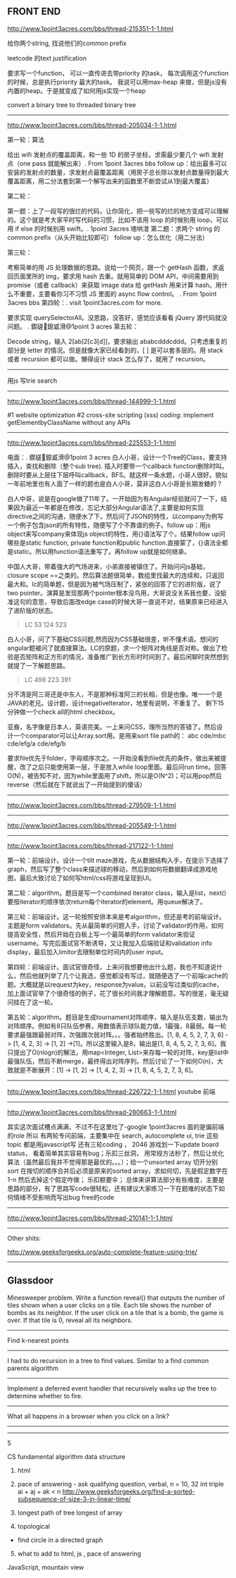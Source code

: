 ## FRONT END

http://www.1point3acres.com/bbs/thread-215351-1-1.html

给你两个string, 找说他们的common prefix

leetcode 的text justification

要求写一个function， 可以一直传进去带priority 的task， 每次调用这个function的时候，总是执行priority 最大的task。  我说可以用max-heap 来做，但是js没有内置的heap。于是就变成了如何用js实现一个heap

convert a binary tree to threaded binary tree

---

http://www.1point3acres.com/bbs/thread-205034-1-1.html

第一轮：算法

给出 wifi 发射点的覆盖距离，和一些 1D 的房子坐标，求需最少要几个 wifi 发射点（one pass 就能解出来）. From 1point 3acres bbs
follow up：给出最多可以安装的发射点的数量，求发射点最覆盖距离（用房子总长除以发射点数量得到最大覆盖距离，用二分法套到第一个解写出来的函数里不断尝试从1到最大覆盖）

第二轮：

第一题：上了一段写的很烂的代码，让你简化，把一些写的烂的地方变成可以理解的。这个就是考大家平时写代码的习惯，比如不该用 loop 的时候别用 loop，可以用 if else 的时候别用 swift。. 1point 3acres 璁哄潧
第二题：求两个 string 的 common prefix（从头开始比较即可）
follow up：怎么优化（用二分法）

第三轮：

考察简单的用 JS 处理数据的思路。说给一个网页，跟一个 getHash 函数，求返回页面里所的 img，要求用 hash 去重。就用简单的 DOM API，中间需要用到 promise（或者 callback）来获取 image data 给 getHash 用来计算 hash。用什么不重要，主要看你习不习惯 JS 里面的 async flow control。
. From 1point 3acres bbs
第四轮：. visit 1point3acres.com for more.

要求实现 querySelectorAll。没思路，没答好，感觉应该看看 jQuery 源代码就没问题。
. 鍥磋鎴戜滑@1point 3 acres
第五轮：

Decode string，输入 2[ab]2[c3[d]]，要求输出 ababcdddcddd。只考虑重复的部分是 letter 的情况。但是就像大家已经看到的，[ ] 是可以套多层的。用 stack 或者 recursion 都可以做。懒得设计 stack 怎么存了，就用了 recursion。

---

用js 写trie search

---

http://www.1point3acres.com/bbs/thread-144999-1-1.html

#1 website optimization
#2 cross-site scripting (xss)
coding: implement getElementbyClassName without any APIs 

---

http://www.1point3acres.com/bbs/thread-225553-1-1.html

电面：. 鍥磋鎴戜滑@1point 3 acres
白人小哥，设计一个Tree的Class，要支持插入，查找和删除（整个sub tree). 插入时要带一个callback function删除时叫。删除时要从上层往下层呼叫callback，BFS。就这样一条水题，小哥人很好。貌似一年前地里也有人面了一样的题也是白人小哥，莫非这白人小哥是长期发糖的？

白人中哥，说是在google做了11年了。一开始因为有Angular经验就问了一下，结果因为最近一年都是在修改，忘记大部分Angular语法了,主要是如何实现directive之间的沟通，随便水了下。然后问了JSON的特性，以company为例写一个例子包含json的所有特性，随便写了个不靠谱的例子。follow up：用js object来写company来体现js object的特性，用{}语法写了个。结果follow up问哪些是static function, private function和public function.直接蒙了，{}语法全都是static。所以用function语法重写了。再follow up就是如何继承。 

中国人大哥，带着强大的气场进来，小弟直接被镇住了。开始问问js基础，closure scope ==之类的。然后算法题很简单，数组里找最大的连续和，只返回最大和。lc的简单题，但是因为被气场压制了，紧张的回答了它的进阶版，说了two pointer。演算是发现那两个pointer根本没鸟用，大哥说没关系我也要，没挺准这句的意思，导致后面改edge case的时候大哥一直说不对，结果原来已经进入了进阶版的状态。 

> LC 53 124 523

白人小哥，问了下基础CSS问题,然而因为CSS基础很差，听不懂术语。想问的angular题被问了就直接算法。LC的原题，求一个矩阵对角线是否对称。做出了检验是否矩阵和正方形的情况，准备推广到长方形时时间到了。最后闲聊时突然想到就提了一下解题思路。

> LC 498 223 391

分不清是阿三哥还是中东人，不是那种标准阿三的长相，但是也像。唯一一个是JAVA的老兄。设计题，设计negativeIterator，地里有说明，不重复了。 剩下15分钟做一个check all的html checkbox。

亚裔，名字像是日本人，英语完美。一上来问CSS，理所当然的答错了。然后设计一个comparator可以让Array.sort用。是用来sort file path的：
abc
cde/mbc
cde/efg/a
cde/efg/b

要求file优先于folder，字母顺序次之。一开始没看到file优先的条件，做出来被提醒，改了之后只能使用第一层，于是放入while loop里面。最后问run time。回答O(N)，被告知不对，因为while里面用了shift，所以是O(N^2)；可以用pop然后reverse（然后就在下就说出了一开始提到的傻话）

---

http://www.1point3acres.com/bbs/thread-279509-1-1.html

---

http://www.1point3acres.com/bbs/thread-205549-1-1.html

---

http://www.1point3acres.com/bbs/thread-217122-1-1.html

第一轮：前端设计。设计一个tilt maze游戏，先从数据结构入手，在提示下选择了graph，然后写了整个class来描述球的移动，然后到如何将数据翻译成游戏地图，最后大致讨论了如何写html/css将游戏呈现到UI。

第二轮：algorithm。题目是写一个combined iterator class，输入是list<Iterator>，next()要按iterator的顺序依次return每个iterator的element。用queue解决了。

第三轮：前端设计。这一轮按照安排本来是考algorithm，但还是考的前端设计。主题是form validators。先从最简单的问题入手，讨论了validator的作用，如何提高安全性，然后开始在白板上写一个最简单的form validator来验证username。写完后面试官不断诱导，又让我加入后端验证和validation info display，最后加入limitor去限制单位时间内的user input。

第四轮：前端设计。面试官很奇怪，上来问我想要他出什么题，我也不知道说什么，然后他就列举了几个让我选，感觉都没有写过，就随便选了一个前端cache的题。大概就是以request为key，response为value。以前没写过类似的cache，加上面试官举了个很奇怪的例子，花了很长时间我才理解题意。写的很差，毫无疑问挂在了这一轮。

第五轮：algorithm。题目是生成tournament对阵顺序，输入是队伍支数，输出为对阵顺序。例如有8只队伍参赛，用数值表示球队能力值，1最强，8最弱。每一轮要求最强跟最弱对阵，次强跟次弱对阵。。。强者始终胜出。[1, 8, 4, 5, 2, 7, 3, 6] -> [1, 4, 2, 3] -> [1, 2] ->[1]。所以这里输入是8，输出是[1, 8, 4, 5, 2, 7, 3, 6]。我只提出了O(nlogn)的解法，用map<Integer, List>来存每一轮的对阵，key是list中最强队伍，然后不断merge，最终得出对阵序列。然后讨论了一下如何O(n)，大致就是不断展开：[1] -> [1, 2] -> [1, 4, 2, 3] -> [1, 8, 4, 5, 2, 7, 3, 6]。

---

http://www.1point3acres.com/bbs/thread-226722-1-1.html youtube 前端

---

http://www.1point3acres.com/bbs/thread-280663-1-1.html

其实这次面试槽点满满，不过不在这里吐了-google 1point3acres
面的是偏前端的role 所以 有两轮专问前端，主要集中在 search, autocomplete ui, trie 这些topic 都是用javascript写
还有三轮coding ， 2046 游戏划一下update board status， 看着简单其实容易有bug；乐扣三丝洞， 用常规方法秒了，然后让优化算法（虽然最后我并不觉得那是最优的。。。）；给一个unsorted array 切开分别sort 在按切的顺序合并后必须是原来的sorted array，求如何切，先是假定数字在1-n 然后去掉这个假定咋做； 乐扣额要伞；
总体来讲算法部分有些难度，主要是思路的部分，有了思路写code很轻松，还有建议大家练习一下在题难的状态下如何情绪不受影响而写出bug free的code

---

http://www.1point3acres.com/bbs/thread-210141-1-1.html

---

Other shits:

http://www.geeksforgeeks.org/auto-complete-feature-using-trie/

---

## Glassdoor


Minesweeper problem. Write a function reveal() that outputs the number of tiles shown when a user clicks on a tile. Each tile shows the number of bombs as its neighbor. If the user click on a tile that is a bomb, the game is over. If that tile is 0, reveal all its neighbors.  

---

Find k-nearest points

---

I had to do recursion in a tree to find values. Similar to a find common parents algorithm

---

Implement a deferred event handler that recursively walks up the tree to determine whether to fire.  

---

What all happens in a browser when you click on a link?  

---
---



5

CS fundamental algorithm data structure

1. html
2. pace of answering - ask qualifying question, verbal, n = 10, 32 int triple ai + aj + ak < n
http://www.geeksforgeeks.org/find-a-sorted-subsequence-of-size-3-in-linear-time/

3. longest path of tree  longest of array
4. topological
  - find circle in a directed graph
  
5. what to add to html, js , pace of answering

JavaScript, mountain view
